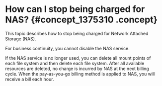 # How can I stop being charged for NAS? {#concept_1375310 .concept}

This topic describes how to stop being charged for Network Attached Storage \(NAS\).

For business continuity, you cannot disable the NAS service.

If the NAS service is no longer used, you can delete all mount points of each file system and then delete each file system. After all available resources are deleted, no charge is incurred by NAS at the next billing cycle. When the pay-as-you-go billing method is applied to NAS, you will receive a bill each hour.

